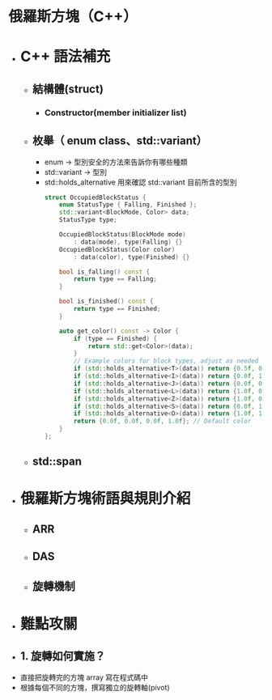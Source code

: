# 俄羅斯方塊（C++）
- # C++ 語法補充
	- ## 結構體(struct)
		- ### Constructor(member initializer list)
	- ## 枚舉（ enum class、std::variant）
		- enum -> 型別安全的方法來告訴你有哪些種類
		- std::variant -> 型別
		- std::holds_alternative 用來確認 std::variant 目前所含的型別
		  ```c++
		  struct OccupiedBlockStatus {
		      enum StatusType { Falling, Finished };
		      std::variant<BlockMode, Color> data;
		      StatusType type;
		  
		      OccupiedBlockStatus(BlockMode mode)
		          : data(mode), type(Falling) {}
		      OccupiedBlockStatus(Color color)
		          : data(color), type(Finished) {}
		  
		      bool is_falling() const {
		          return type == Falling;
		      }
		  
		      bool is_finished() const {
		          return type == Finished;
		      }
		  
		      auto get_color() const -> Color {
		          if (type == Finished) {
		              return std::get<Color>(data);
		          }
		          // Example colors for block types, adjust as needed
		          if (std::holds_alternative<T>(data)) return {0.5f, 0.0f, 0.5f, 1.0f}; // Purple for T
		          if (std::holds_alternative<I>(data)) return {0.0f, 1.0f, 1.0f, 1.0f}; // Cyan for I
		          if (std::holds_alternative<J>(data)) return {0.0f, 0.0f, 1.0f, 1.0f}; // Blue for J
		          if (std::holds_alternative<L>(data)) return {1.0f, 0.65f, 0.0f, 1.0f}; // Orange for L
		          if (std::holds_alternative<Z>(data)) return {1.0f, 0.0f, 0.0f, 1.0f}; // Red for Z
		          if (std::holds_alternative<S>(data)) return {0.0f, 1.0f, 0.0f, 1.0f}; // Green for S
		          if (std::holds_alternative<O>(data)) return {1.0f, 1.0f, 0.0f, 1.0f}; // Yellow for O
		          return {0.0f, 0.0f, 0.0f, 1.0f}; // Default color
		      }
		  };
		  ```
	- ## std::span
- # 俄羅斯方塊術語與規則介紹
	- ## ARR
	- ## DAS
	- ## 旋轉機制
- # 難點攻關
- ## 1. 旋轉如何實施？
- 直接把旋轉完的方塊 array 寫在程式碼中
- 根據每個不同的方塊，撰寫獨立的旋轉軸(pivot)